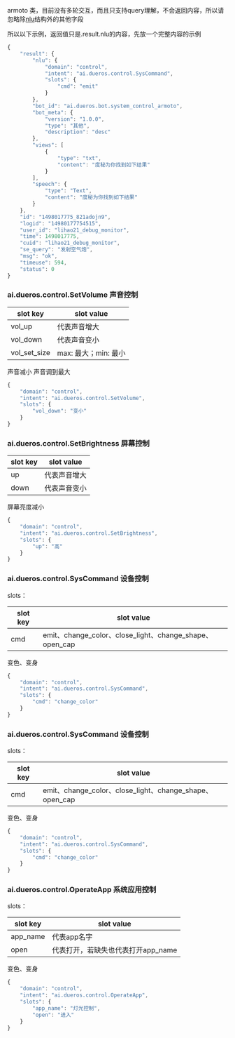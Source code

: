 armoto 类，目前没有多轮交互，而且只支持query理解，不会返回内容，所以请忽略除[nlu](../OPENAPI_README.md#nlu)结构外的其他字段

所以以下示例，返回值只是.result.nlu的内容，先放一个完整内容的示例

```javascript
{
    "result": {
        "nlu": {
            "domain": "control",
            "intent": "ai.dueros.control.SysCommand",
            "slots": {
                "cmd": "emit"
            }
        },
        "bot_id": "ai.dueros.bot.system_control_armoto",
        "bot_meta": {
            "version": "1.0.0",
            "type": "其他",
            "description": "desc"
        },
        "views": [
            {
                "type": "txt",
                "content": "度秘为你找到如下结果"
            }
        ],
        "speech": {
            "type": "Text",
            "content": "度秘为你找到如下结果"
        }
    },
    "id": "1498017775_821adojn9",
    "logid": "14980177754515",
    "user_id": "lihao21_debug_monitor",
    "time": 1498017775,
    "cuid": "lihao21_debug_monitor",
    "se_query": "发射空气炮",
    "msg": "ok",
    "timeuse": 594,
    "status": 0
}
```

### ai.dueros.control.SetVolume 声音控制
slot key|slot value
--------|----------
vol_up|代表声音增大
vol_down|代表声音变小
vol_set_size|max: 最大；min: 最小

声音减小
声音调到最大
```javascript
{
    "domain": "control",
    "intent": "ai.dueros.control.SetVolume",
    "slots": {
        "vol_down": "变小"
    }
}
```


### ai.dueros.control.SetBrightness 屏幕控制
slot key|slot value
--------|----------
up|代表声音增大
down|代表声音变小

屏幕亮度减小
```javascript
{
    "domain": "control",
    "intent": "ai.dueros.control.SetBrightness",
    "slots": {
        "up": "高"
    }
}
```

### ai.dueros.control.SysCommand  设备控制
slots：

slot key|slot value
--------|----------
cmd|emit、change_color、close_light、change_shape、open_cap

变色、变身
```javascript
{
    "domain": "control",
    "intent": "ai.dueros.control.SysCommand",
    "slots": {
        "cmd": "change_color"
    }
}
```

### ai.dueros.control.SysCommand  设备控制
slots：

slot key|slot value
--------|----------
cmd|emit、change_color、close_light、change_shape、open_cap

变色、变身
```javascript
{
    "domain": "control",
    "intent": "ai.dueros.control.SysCommand",
    "slots": {
        "cmd": "change_color"
    }
}
```

### ai.dueros.control.OperateApp  系统应用控制
slots：

slot key|slot value
--------|----------
app_name|代表app名字
open|代表打开，若缺失也代表打开app_name

变色、变身
```javascript
{
    "domain": "control",
    "intent": "ai.dueros.control.OperateApp",
    "slots": {
        "app_name": "灯光控制",
        "open": "进入"
    }
}
```


